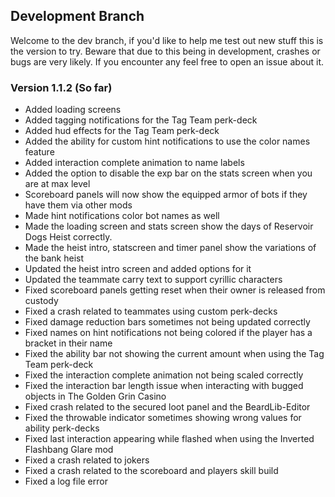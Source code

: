## Development Branch
Welcome to the dev branch, if you'd like to help me test out new stuff this is the version to try.
Beware that due to this being in development, crashes or bugs are very likely. If you encounter any feel free to open an issue about it.

### Version 1.1.2 (So far)
- Added loading screens
- Added tagging notifications for the Tag Team perk-deck
- Added hud effects for the Tag Team perk-deck
- Added the ability for custom hint notifications to use the color names feature
- Added interaction complete animation to name labels
- Added the option to disable the exp bar on the stats screen when you are at max level
- Scoreboard panels will now show the equipped armor of bots if they have them via other mods
- Made hint notifications color bot names as well
- Made the loading screen and stats screen show the days of Reservoir Dogs Heist correctly.
- Made the heist intro, statscreen and timer panel show the variations of the bank heist
- Updated the heist intro screen and added options for it
- Updated the teammate carry text to support cyrillic characters
- Fixed scoreboard panels getting reset when their owner is released from custody
- Fixed a crash related to teammates using custom perk-decks
- Fixed damage reduction bars sometimes not being updated correctly
- Fixed names on hint notifications not being colored if the player has a bracket in their name
- Fixed the ability bar not showing the current amount when using the Tag Team perk-deck
- Fixed the interaction complete animation not being scaled correctly
- Fixed the interaction bar length issue when interacting with bugged objects in The Golden Grin Casino
- Fixed crash related to the secured loot panel and the BeardLib-Editor
- Fixed the throwable indicator sometimes showing wrong values for ability perk-decks
- Fixed last interaction appearing while flashed when using the Inverted Flashbang Glare mod 
- Fixed a crash related to jokers
- Fixed a crash related to the scoreboard and players skill build
- Fixed a log file error
